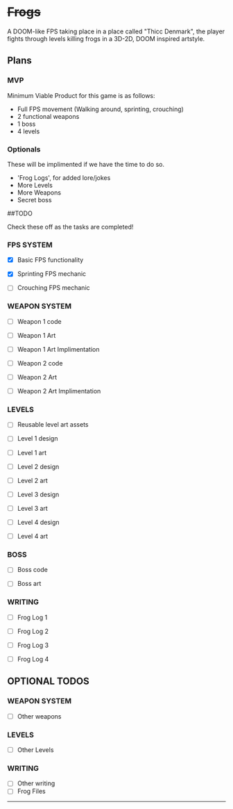 # ~~Frogs~~

A DOOM-like FPS taking place in a place called "Thicc Denmark", the player fights through levels killing frogs in a 3D-2D, DOOM inspired artstyle. 

## Plans

### MVP

Minimum Viable Product for this game is as follows:

* Full FPS movement (Walking around, sprinting, crouching)
* 2 functional weapons
* 1 boss
* 4 levels

### Optionals

These will be implimented if we have the time to do so.

* 'Frog Logs', for added lore/jokes
* More Levels
* More Weapons
* Secret boss

##TODO

Check these off as the tasks are completed!

### FPS SYSTEM
- [x] Basic FPS functionality
- [x] Sprinting FPS mechanic
- [ ] Crouching FPS mechanic


### WEAPON SYSTEM
- [ ] Weapon 1 code 
- [ ] Weapon 1 Art
- [ ] Weapon 1 Art Implimentation
- [ ] Weapon 2 code 
- [ ] Weapon 2 Art
- [ ] Weapon 2 Art Implimentation


### LEVELS
- [ ] Reusable level art assets
- [ ] Level 1 design
- [ ] Level 1 art
- [ ] Level 2 design
- [ ] Level 2 art
- [ ] Level 3 design
- [ ] Level 3 art
- [ ] Level 4 design
- [ ] Level 4 art


### BOSS
- [ ] Boss code
- [ ] Boss art


### WRITING
- [ ] Frog Log 1
- [ ] Frog Log 2
- [ ] Frog Log 3
- [ ] Frog Log 4


## OPTIONAL TODOS

### WEAPON SYSTEM
- [ ] Other weapons


### LEVELS
- [ ] Other Levels


### WRITING
- [ ] Other writing
- [ ] Frog Files

---
